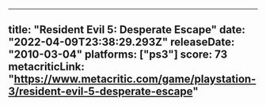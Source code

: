 
---
title: "Resident Evil 5: Desperate Escape"
date: "2022-04-09T23:38:29.293Z"
releaseDate: "2010-03-04"
platforms: ["ps3"]
score: 73
metacriticLink: "https://www.metacritic.com/game/playstation-3/resident-evil-5-desperate-escape"
---
